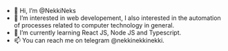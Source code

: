 - 👋 Hi, I’m @NekkiNeks
- 👀 I’m interested in web developement, I also interested in the automation of processes related to computer technology in general.
- 🌱 I’m currently learning React JS, Node JS and Typescript.
- 📫 You can reach me on telegram @nekkinekkinekki.

<!---
NekkiNeks/NekkiNeks is a ✨ special ✨ repository because its `README.md` (this file) appears on your GitHub profile.
You can click the Preview link to take a look at your changes.
--->
